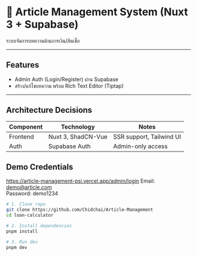 # 📰 Article Management System (Nuxt 3 + Supabase)

ระบบจัดการบทความด้านการเงิน/สินเชื่อ

---

## Features

- Admin Auth (Login/Register) ผ่าน Supabase
- สร้าง/แก้ไขบทความ พร้อม Rich Text Editor (Tiptap)

---

## Architecture Decisions

| Component | Technology         | Notes                    |
| --------- | ------------------ | ------------------------ |
| Frontend  | Nuxt 3, ShadCN-Vue | SSR support, Tailwind UI |
| Auth      | Supabase Auth      | Admin-only access        |

## Demo Credentials

https://article-management-psi.vercel.app/admin/login
Email: demo@article.com  
Password: demo1234

```bash
# 1. Clone repo
git clone https://github.com/Chidchai/Article-Management
cd loan-calculator

# 2. Install dependencies
pnpm install

# 3. Run dev
pnpm dev
```
